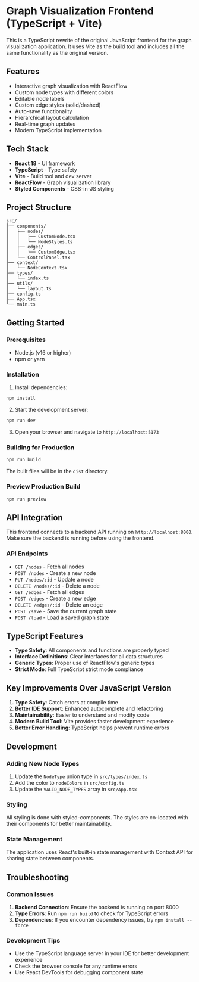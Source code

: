 # Graph Visualization Frontend (TypeScript + Vite)

This is a TypeScript rewrite of the original JavaScript frontend for the graph visualization application. It uses Vite as the build tool and includes all the same functionality as the original version.

## Features

- Interactive graph visualization with ReactFlow
- Custom node types with different colors
- Editable node labels
- Custom edge styles (solid/dashed)
- Auto-save functionality
- Hierarchical layout calculation
- Real-time graph updates
- Modern TypeScript implementation

## Tech Stack

- **React 18** - UI framework
- **TypeScript** - Type safety
- **Vite** - Build tool and dev server
- **ReactFlow** - Graph visualization library
- **Styled Components** - CSS-in-JS styling

## Project Structure

```
src/
├── components/
│   ├── nodes/
│   │   ├── CustomNode.tsx
│   │   └── NodeStyles.ts
│   ├── edges/
│   │   └── CustomEdge.tsx
│   └── ControlPanel.tsx
├── context/
│   └── NodeContext.tsx
├── types/
│   └── index.ts
├── utils/
│   └── layout.ts
├── config.ts
├── App.tsx
└── main.ts
```

## Getting Started

### Prerequisites

- Node.js (v16 or higher)
- npm or yarn

### Installation

1. Install dependencies:
```bash
npm install
```

2. Start the development server:
```bash
npm run dev
```

3. Open your browser and navigate to `http://localhost:5173`

### Building for Production

```bash
npm run build
```

The built files will be in the `dist` directory.

### Preview Production Build

```bash
npm run preview
```

## API Integration

This frontend connects to a backend API running on `http://localhost:8000`. Make sure the backend is running before using the frontend.

### API Endpoints

- `GET /nodes` - Fetch all nodes
- `POST /nodes` - Create a new node
- `PUT /nodes/:id` - Update a node
- `DELETE /nodes/:id` - Delete a node
- `GET /edges` - Fetch all edges
- `POST /edges` - Create a new edge
- `DELETE /edges/:id` - Delete an edge
- `POST /save` - Save the current graph state
- `POST /load` - Load a saved graph state

## TypeScript Features

- **Type Safety**: All components and functions are properly typed
- **Interface Definitions**: Clear interfaces for all data structures
- **Generic Types**: Proper use of ReactFlow's generic types
- **Strict Mode**: Full TypeScript strict mode compliance

## Key Improvements Over JavaScript Version

1. **Type Safety**: Catch errors at compile time
2. **Better IDE Support**: Enhanced autocomplete and refactoring
3. **Maintainability**: Easier to understand and modify code
4. **Modern Build Tool**: Vite provides faster development experience
5. **Better Error Handling**: TypeScript helps prevent runtime errors

## Development

### Adding New Node Types

1. Update the `NodeType` union type in `src/types/index.ts`
2. Add the color to `nodeColors` in `src/config.ts`
3. Update the `VALID_NODE_TYPES` array in `src/App.tsx`

### Styling

All styling is done with styled-components. The styles are co-located with their components for better maintainability.

### State Management

The application uses React's built-in state management with Context API for sharing state between components.

## Troubleshooting

### Common Issues

1. **Backend Connection**: Ensure the backend is running on port 8000
2. **Type Errors**: Run `npm run build` to check for TypeScript errors
3. **Dependencies**: If you encounter dependency issues, try `npm install --force`

### Development Tips

- Use the TypeScript language server in your IDE for better development experience
- Check the browser console for any runtime errors
- Use React DevTools for debugging component state 